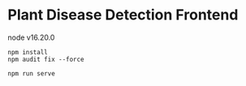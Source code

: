 # Plant Disease Detection Frontend

node v16.20.0

```shell
npm install
npm audit fix --force
```

```shell
npm run serve
```